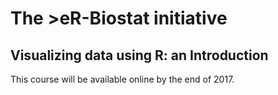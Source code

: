 # The >eR-Biostat initiative
## Visualizing data using R: an Introduction 

This course will be available online by the end of 2017.
